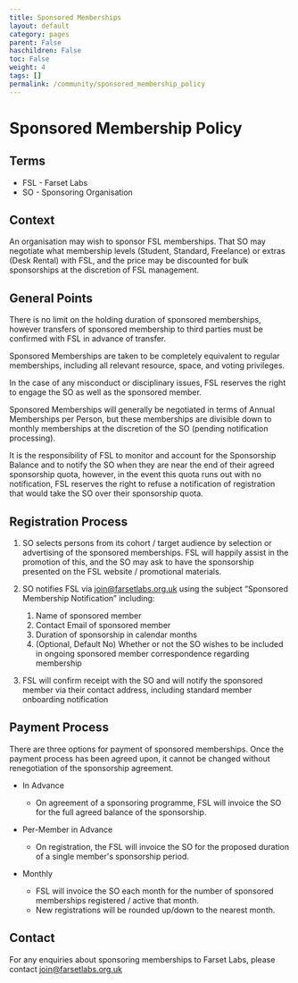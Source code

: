 ```yaml
---
title: Sponsored Memberships
layout: default
category: pages
parent: False
haschildren: False
toc: False
weight: 4
tags: []
permalink: /community/sponsored_membership_policy
---
```


# Sponsored Membership Policy

## Terms

* FSL - Farset Labs
* SO - Sponsoring Organisation

## Context

An organisation may wish to sponsor FSL memberships. That SO may
negotiate what membership levels (Student, Standard, Freelance) or
extras (Desk Rental) with FSL, and the price may be discounted for bulk
sponsorships at the discretion of FSL management.

## General Points

There is no limit on the holding duration of sponsored memberships,
however transfers of sponsored membership to third parties must be
confirmed with FSL in advance of transfer.

Sponsored Memberships are taken to be completely equivalent to regular
memberships, including all relevant resource, space, and voting
privileges.

In the case of any misconduct or disciplinary issues, FSL reserves the
right to engage the SO as well as the sponsored member.

Sponsored Memberships will generally be negotiated in terms of Annual
Memberships per Person, but these memberships are divisible down to
monthly memberships at the discretion of the SO (pending notification
processing).

It is the responsibility of FSL to monitor and account for the
Sponsorship Balance and to notify the SO when they are near the end of
their agreed sponsorship quota, however, in the event this quota runs
out with no notification, FSL reserves the right to refuse a
notification of registration that would take the SO over their
sponsorship quota.

## Registration Process

1.  SO selects persons from its cohort / target audience by selection
    or advertising of the sponsored memberships. FSL will happily assist
    in the promotion of this, and the SO may ask to have the sponsorship
    presented on the FSL website / promotional materials. 

2.  SO notifies FSL via [join@farsetlabs.org.uk](mailto:join@farsetlabs.org.uk)
    using the subject “Sponsored Membership Notification” including: 
    1.  Name of sponsored member 
    2.  Contact Email of sponsored member 
    3.  Duration of sponsorship in calendar months 
    4.  (Optional, Default No) Whether or not the SO wishes to be
        included in ongoing sponsored member correspondence regarding
        membership 

3.  FSL will confirm receipt with the SO and will notify the sponsored
    member via their contact address, including standard member
    onboarding notification 

## Payment Process

There are three options for payment of sponsored memberships. Once the
payment process has been agreed upon, it cannot be changed without
renegotiation of the sponsorship agreement.

-   In Advance 
    -   On agreement of a sponsoring programme, FSL will invoice the SO
        for the full agreed balance of the sponsorship.  

-   Per-Member in Advance 
    -   On registration, the FSL will invoice the SO for the proposed
        duration of a single member's sponsorship period. 

-   Monthly 
    -   FSL will invoice the SO each month for the number of sponsored
        memberships registered / active that month.
    -   New registrations will be rounded up/down to the nearest month. 

## Contact

For any enquiries about sponsoring memberships to Farset Labs, please
contact [join@farsetlabs.org.uk](mailto:join@farsetlabs.org.uk)
